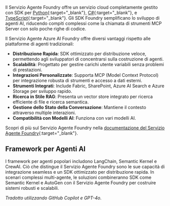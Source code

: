 Il Servizio Agente Foundry offre un servizio cloud completamente gestito con SDK per [Python](https://learn.microsoft.com/azure/ai-services/agents/quickstart?pivots=programming-language-python-azure){:target="_blank"}, [C#](https://learn.microsoft.com/azure/ai-services/agents/quickstart?pivots=programming-language-csharp){:target="_blank"}, e [TypeScript](https://learn.microsoft.com/azure/ai-foundry/agents/quickstart?pivots=programming-language-typescript){:target="_blank"}. Gli SDK Foundry semplificano lo sviluppo di agenti AI, riducendo compiti complessi come la chiamata di strumenti MCP Server con solo poche righe di codice.

Il Servizio Agente Azure AI Foundry offre diversi vantaggi rispetto alle piattaforme di agenti tradizionali:

- **Distribuzione Rapida**: SDK ottimizzato per distribuzione veloce, permettendo agli sviluppatori di concentrarsi sulla costruzione di agenti.  
- **Scalabilità**: Progettato per gestire carichi utente variabili senza problemi di prestazioni.  
- **Integrazioni Personalizzate**: Supporta MCP (Model Context Protocol) per integrazione robusta di strumenti e accesso a dati esterni.  
- **Strumenti Integrati**: Include Fabric, SharePoint, Azure AI Search e Azure Storage per sviluppo rapido.  
- **Ricerca in Stile RAG**: Presenta un vector store integrato per ricerca efficiente di file e ricerca semantica.  
- **Gestione dello Stato della Conversazione**: Mantiene il contesto attraverso multiple interazioni.  
- **Compatibilità con Modelli AI**: Funziona con vari modelli AI.

Scopri di più sul Servizio Agente Foundry nella [documentazione del Servizio Agente Foundry](https://learn.microsoft.com/azure/ai-services/agents/overview){:target="_blank"}.

## Framework per Agenti AI

I framework per agenti popolari includono LangChain, Semantic Kernel e CrewAI. Ciò che distingue il Servizio Agente Foundry sono le sue capacità di integrazione seamless e un SDK ottimizzato per distribuzione rapida. In scenari complessi multi-agente, le soluzioni combineranno SDK come Semantic Kernel e AutoGen con il Servizio Agente Foundry per costruire sistemi robusti e scalabili.

*Tradotto utilizzando GitHub Copilot e GPT-4o.*
